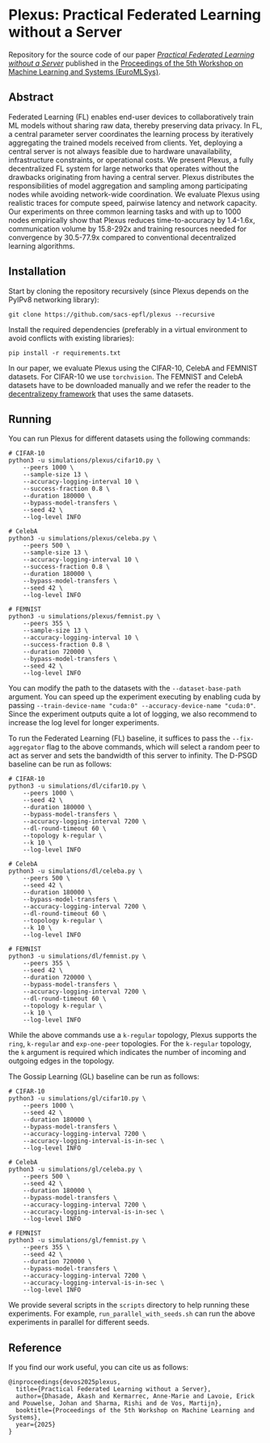 # Plexus: Practical Federated Learning without a Server
Repository for the source code of our paper *[Practical Federated Learning without a Server](https://arxiv.org/pdf/2302.13837)* published in the [Proceedings of the 5th Workshop on Machine Learning and Systems (EuroMLSys)](https://euromlsys.eu/#).

## Abstract

Federated Learning (FL) enables end-user devices to collaboratively train ML models without sharing raw data, thereby preserving data privacy.
In FL, a central parameter server coordinates the learning process by iteratively aggregating the trained models received from clients. 
Yet, deploying a central server is not always feasible due to hardware unavailability, infrastructure constraints, or operational costs.
We present Plexus, a fully decentralized FL system for large networks that operates without the drawbacks originating from having a central server.
Plexus distributes the responsibilities of model aggregation and sampling among participating nodes while avoiding network-wide coordination.
We evaluate Plexus using realistic traces for compute speed, pairwise latency and network capacity.
Our experiments on three common learning tasks and with up to 1000 nodes empirically show that Plexus reduces time-to-accuracy by 1.4-1.6x, communication volume by 15.8-292x and training resources needed for convergence by 30.5-77.9x compared to conventional decentralized learning algorithms.

## Installation

Start by cloning the repository recursively (since Plexus depends on the PyIPv8 networking library):

```
git clone https://github.com/sacs-epfl/plexus --recursive
```

Install the required dependencies (preferably in a virtual environment to avoid conflicts with existing libraries):

```
pip install -r requirements.txt
```

In our paper, we evaluate Plexus using the CIFAR-10, CelebA and FEMNIST datasets.
For CIFAR-10 we use `torchvision`. The FEMNIST and CelebA datasets have to be downloaded manually and we refer the reader to the [decentralizepy framework](https://github.com/sacs-epfl/decentralizepy) that uses the same datasets.

## Running

You can run Plexus for different datasets using the following commands:

```
# CIFAR-10
python3 -u simulations/plexus/cifar10.py \
    --peers 1000 \
    --sample-size 13 \
    --accuracy-logging-interval 10 \
    --success-fraction 0.8 \
    --duration 180000 \
    --bypass-model-transfers \
    --seed 42 \
    --log-level INFO

# CelebA
python3 -u simulations/plexus/celeba.py \
    --peers 500 \
    --sample-size 13 \
    --accuracy-logging-interval 10 \
    --success-fraction 0.8 \
    --duration 180000 \
    --bypass-model-transfers \
    --seed 42 \
    --log-level INFO

# FEMNIST
python3 -u simulations/plexus/femnist.py \
    --peers 355 \
    --sample-size 13 \
    --accuracy-logging-interval 10 \
    --success-fraction 0.8 \
    --duration 720000 \
    --bypass-model-transfers \
    --seed 42 \
    --log-level INFO
```

You can modify the path to the datasets with the `--dataset-base-path` argument.
You can speed up the experiment executing by enabling cuda by passing `--train-device-name "cuda:0" --accuracy-device-name "cuda:0"`.
Since the experiment outputs quite a lot of logging, we also recommend to increase the log level for longer experiments.

To run the Federated Learning (FL) baseline, it suffices to pass the `--fix-aggregator` flag to the above commands, which will select a random peer to act as server and sets the bandwidth of this server to infinity.
The D-PSGD baseline can be run as follows:

```
# CIFAR-10
python3 -u simulations/dl/cifar10.py \
    --peers 1000 \
    --seed 42 \
    --duration 180000 \
    --bypass-model-transfers \
    --accuracy-logging-interval 7200 \
    --dl-round-timeout 60 \
    --topology k-regular \
    --k 10 \
    --log-level INFO

# CelebA
python3 -u simulations/dl/celeba.py \
    --peers 500 \
    --seed 42 \
    --duration 180000 \
    --bypass-model-transfers \
    --accuracy-logging-interval 7200 \
    --dl-round-timeout 60 \
    --topology k-regular \
    --k 10 \
    --log-level INFO

# FEMNIST
python3 -u simulations/dl/femnist.py \
    --peers 355 \
    --seed 42 \
    --duration 720000 \
    --bypass-model-transfers \
    --accuracy-logging-interval 7200 \
    --dl-round-timeout 60 \
    --topology k-regular \
    --k 10 \
    --log-level INFO
```

While the above commands use a `k-regular` topology, Plexus supports the `ring`, `k-regular` and `exp-one-peer` topologies.
For the `k-regular` topology, the `k` argument is required which indicates the number of incoming and outgoing edges in the topology.

The Gossip Learning (GL) baseline can be run as follows:

```
# CIFAR-10
python3 -u simulations/gl/cifar10.py \
    --peers 1000 \
    --seed 42 \
    --duration 180000 \
    --bypass-model-transfers \
    --accuracy-logging-interval 7200 \
    --accuracy-logging-interval-is-in-sec \
    --log-level INFO

# CelebA
python3 -u simulations/gl/celeba.py \
    --peers 500 \
    --seed 42 \
    --duration 180000 \
    --bypass-model-transfers \
    --accuracy-logging-interval 7200 \
    --accuracy-logging-interval-is-in-sec \
    --log-level INFO

# FEMNIST
python3 -u simulations/gl/femnist.py \
    --peers 355 \
    --seed 42 \
    --duration 720000 \
    --bypass-model-transfers \
    --accuracy-logging-interval 7200 \
    --accuracy-logging-interval-is-in-sec \
    --log-level INFO
```

We provide several scripts in the `scripts` directory to help running these experiments.
For example, `run_parallel_with_seeds.sh` can run the above experiments in parallel for different seeds.

## Reference

If you find our work useful, you can cite us as follows:

```
@inproceedings{devos2025plexus,
  title={Practical Federated Learning without a Server},
  author={Dhasade, Akash and Kermarrec, Anne-Marie and Lavoie, Erick and Pouwelse, Johan and Sharma, Rishi and de Vos, Martijn},
  booktitle={Proceedings of the 5th Workshop on Machine Learning and Systems},
  year={2025}
}
```
